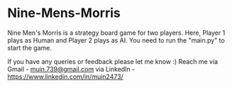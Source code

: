 # Nine-Mens-Morris
Nine Men's Morris is a strategy board game for two players.
Here, Player 1 plays as Human and Player 2 plays as AI.
You need to run the "main.py" to start the game.

If you have any queries or feedback please let me know :)
Reach me via Gmail - muin.739@gmail.com
via LinkedIn - https://www.linkedin.com/in/muin2473/
